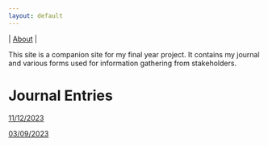 ```yaml
---
layout: default
---
```

| [About](about) |

This site is a companion site for my final year project. It contains my journal and various forms used for information gathering from stakeholders.

# Journal Entries

[11/12/2023](2023-12-11)

[03/09/2023](2023-09-03)
